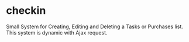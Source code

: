 # checkin
Small System for Creating, Editing and Deleting a Tasks or Purchases list. This system is dynamic with Ajax request.
